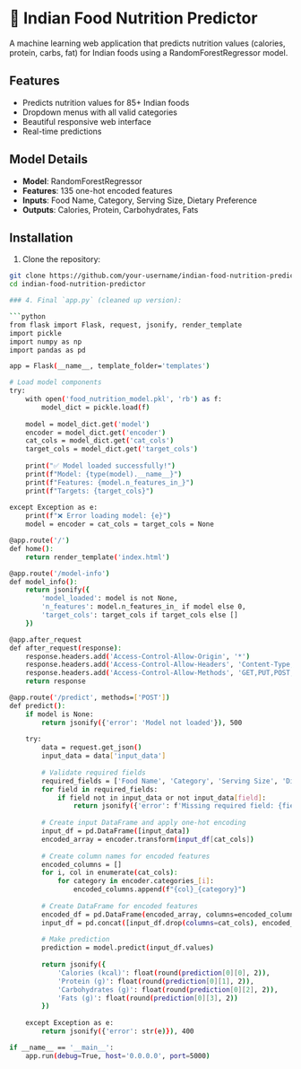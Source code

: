# 🍛 Indian Food Nutrition Predictor

A machine learning web application that predicts nutrition values (calories, protein, carbs, fat) for Indian foods using a RandomForestRegressor model.

## Features

- Predicts nutrition values for 85+ Indian foods
- Dropdown menus with all valid categories
- Beautiful responsive web interface
- Real-time predictions

## Model Details

- **Model**: RandomForestRegressor
- **Features**: 135 one-hot encoded features
- **Inputs**: Food Name, Category, Serving Size, Dietary Preference
- **Outputs**: Calories, Protein, Carbohydrates, Fats

## Installation

1. Clone the repository:
```bash
git clone https://github.com/your-username/indian-food-nutrition-predictor.git
cd indian-food-nutrition-predictor

### 4. Final `app.py` (cleaned up version):

```python
from flask import Flask, request, jsonify, render_template
import pickle
import numpy as np
import pandas as pd

app = Flask(__name__, template_folder='templates')

# Load model components
try:
    with open('food_nutrition_model.pkl', 'rb') as f:
        model_dict = pickle.load(f)
    
    model = model_dict.get('model')
    encoder = model_dict.get('encoder')
    cat_cols = model_dict.get('cat_cols')
    target_cols = model_dict.get('target_cols')
    
    print("✅ Model loaded successfully!")
    print(f"Model: {type(model).__name__}")
    print(f"Features: {model.n_features_in_}")
    print(f"Targets: {target_cols}")
    
except Exception as e:
    print(f"❌ Error loading model: {e}")
    model = encoder = cat_cols = target_cols = None

@app.route('/')
def home():
    return render_template('index.html')

@app.route('/model-info')
def model_info():
    return jsonify({
        'model_loaded': model is not None,
        'n_features': model.n_features_in_ if model else 0,
        'target_cols': target_cols if target_cols else []
    })

@app.after_request
def after_request(response):
    response.headers.add('Access-Control-Allow-Origin', '*')
    response.headers.add('Access-Control-Allow-Headers', 'Content-Type,Authorization')
    response.headers.add('Access-Control-Allow-Methods', 'GET,PUT,POST,DELETE,OPTIONS')
    return response

@app.route('/predict', methods=['POST'])
def predict():
    if model is None:
        return jsonify({'error': 'Model not loaded'}), 500
    
    try:
        data = request.get_json()
        input_data = data['input_data']
        
        # Validate required fields
        required_fields = ['Food Name', 'Category', 'Serving Size', 'Dietary Preference']
        for field in required_fields:
            if field not in input_data or not input_data[field]:
                return jsonify({'error': f'Missing required field: {field}'}), 400
        
        # Create input DataFrame and apply one-hot encoding
        input_df = pd.DataFrame([input_data])
        encoded_array = encoder.transform(input_df[cat_cols])
        
        # Create column names for encoded features
        encoded_columns = []
        for i, col in enumerate(cat_cols):
            for category in encoder.categories_[i]:
                encoded_columns.append(f"{col}_{category}")
        
        # Create DataFrame for encoded features
        encoded_df = pd.DataFrame(encoded_array, columns=encoded_columns)
        input_df = pd.concat([input_df.drop(columns=cat_cols), encoded_df], axis=1)
        
        # Make prediction
        prediction = model.predict(input_df.values)
        
        return jsonify({
            'Calories (kcal)': float(round(prediction[0][0], 2)),
            'Protein (g)': float(round(prediction[0][1], 2)),
            'Carbohydrates (g)': float(round(prediction[0][2], 2)),
            'Fats (g)': float(round(prediction[0][3], 2))
        })
        
    except Exception as e:
        return jsonify({'error': str(e)}), 400

if __name__ == '__main__':
    app.run(debug=True, host='0.0.0.0', port=5000)
